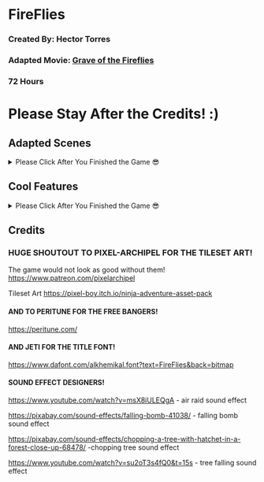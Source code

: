 
# FireFlies
### Created By: Hector Torres
### Adapted Movie: [Grave of the Fireflies](https://en.wikipedia.org/wiki/Grave_of_the_Fireflies)
### 72 Hours


# Please Stay After the Credits! :)

## Adapted Scenes
<details>
	<summary> Please Click After You Finished the Game 😎 </summary> 

 
Scene 1: Getting Groceries (Scrapped: Stealing Food From Farm)
 
> The first phase is based on the scene where Setsuko and Seita go get and purchase rice from the store after moving in with their Aunt. I decided to adapt this instead of the scene where Seita steals food from farmers due to time constraints, and as a way to differentiate between the pre-raid and post-raid world. Also, stealing food would go against my game's goofy story, and trying to create a darker narrative would have taken too much time. And I suck at writing :)

Scene 2: Air Raid 
> This is one of the most iconic scenes from the movie, so I knew it had to go in from the start. I struggled with the art direction for this scene since trying to create active destruction in games is very hard to do in a convincing way, but all my doubt went away as soon as I added Camera Shake to the explosions. Glory to Camera Shake 🙏🙏🙏

Scene 3: Fireflies in Cave (Or Fireflies in General)
> This scene is based off of the time where Setsuko and Seita go look for fireflies, and let them all loose in their cave. As soon I saw this scene, I knew it was gonna be my core pillar and foundation due to how beautiful it was. If I had more time, I would have added lighting to the whole map and went all out, but I think only having it in the end acts as a good reward for the player.
</details>


## Cool Features

<details>
	<summary> Please Click After You Finished the Game 😎 </summary> 

 
### Quests and Cutscenes
Before this I have always wondered how cutscenes and quests were implemented into games, since at first glance it seemed like it would be very hard to manage so many quests and make sure they all work with each other properly. But then I found this lab in Phaser that uses a function array that can chain into each other, and that made it very easy. The first scenes I created though have the array baked into the Scene file itself which looks very messy, but later on I separated them and it turned out well!

### Minigames
Ok, so I could not think of way of not making this adaptation a walking simulator, and I hate walking simulators, so what better way to spice it up than with minigames! 🎆🎆🎆 I love Mario Party and have always wanted to create a set of minigames, so I had a lot of fun adding them to FireFlies. There is a ranking system as well in the Post-Game minigames, so you can try and set the highest scores possible! (which are also saved to local storage!)

### Lighting
I hate Phaser's Lighting system. I hate that I have to write `.setPipeline('Light2D')` after every single game object. I hate creating normal maps. I hate that there was not a single search result on Google on how to create a Light prefab in Phaser. 

But it was all worth it in the end. The Cave Scene turned out amazing; it took a lot of effort and fine tuning, but it really made a difference in how good it looked. I will definitely make an effort to add lighting to any other game I create. 

Ok that is all, hope you enjoyed my game!
</details>

## Credits
### HUGE SHOUTOUT TO PIXEL-ARCHIPEL FOR THE TILESET ART!
The game would not look as good without them!
https://www.patreon.com/pixelarchipel

Tileset Art
https://pixel-boy.itch.io/ninja-adventure-asset-pack

#### AND TO PERITUNE FOR THE FREE BANGERS!
https://peritune.com/

#### AND JETI FOR THE TITLE FONT!
https://www.dafont.com/alkhemikal.font?text=FireFlies&back=bitmap

#### SOUND EFFECT DESIGNERS!
https://www.youtube.com/watch?v=msX8iULEQgA - air raid sound effect

https://pixabay.com/sound-effects/falling-bomb-41038/ - falling bomb sound effect

https://pixabay.com/sound-effects/chopping-a-tree-with-hatchet-in-a-forest-close-up-68478/ -chopping tree sound effect

https://www.youtube.com/watch?v=su2oT3s4fQ0&t=15s - tree falling sound effect
 
